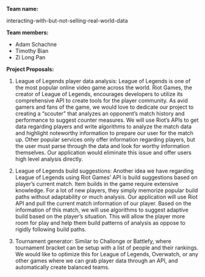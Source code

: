 **Team name:**

interacting-with-but-not-selling-real-world-data

**Team members:**

* Adam Schachne
* Timothy Bian
* Zi Long Pan

**Project Proposals:**

1. League of Legends player data analysis:
League of Legends is one of the most popular online video game across the world. Riot Games, the creator of League of Legends, encourages developers to utilize its comprehensive API to create tools for the player community. As avid gamers and fans of the game, we would love to dedicate our project to creating a “scouter” that analyzes an opponent’s match history and performance to suggest counter measures. We will use Riot’s APIs to get data regarding players and write algorithms to analyze the match data and highlight noteworthy information to prepare our user for the match up. Other popular services only offer information regarding players, but the user must parse through the data and look for worthy information themselves. Our application would eliminate this issue and offer users high level analysis directly.

2. League of Legends build suggestions:
Another idea we have regarding League of Legends using Riot Games’ API is build suggestions based on player’s current match. Item builds in the game require extensive knowledge. For a lot of new players, they simply memorize popular build paths without adaptability or much analysis. Our application will use Riot API and pull the current match information of our player. Based on the information of this match, we will use algorithms to suggest adaptive build based on the player’s situation. This will allow the player more room for play and help them build patterns of analysis as oppose to rigidly following build paths.

3. Tournament generator:
Similar to Challonge or Battlefy, where tournament bracket can be setup with a list of people and their rankings. We would like to optimize this for League of Legends, Overwatch, or any other games where we can grab player data through an API, and automatically create balanced teams.
